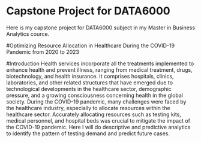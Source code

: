 # Capstone Project for DATA6000 
Here is my capstone project for DATA6000 subject in my Master in Business Analytics cource.

#Optimizing Resource Allocation in Healthcare During the COVID-19 Pandemic from 2020 to 2023 

#Introduction
Health services incorporate all the treatments implemented to enhance health and prevent illness, ranging from medical treatment, drugs, biotechnology, and health insurance. It comprises hospitals, clinics, laboratories, and other related structures that have emerged due to technological developments in the healthcare sector, demographic pressure, and a growing consciousness concerning health in the global society.
During the COVID-19 pandemic, many challenges were faced by the healthcare industry, especially to allocate resources within the healthcare sector. Accurately allocating resources such as testing kits, medical personnel, and hospital beds was crucial to mitigate the impact of the COVID-19 pandemic.
Here I will do descriptive and predictive analytics to identify the pattern of testing demand and predict future cases.



